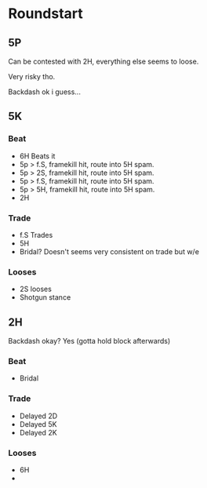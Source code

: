 # Roundstart

## 5P

Can be contested with 2H, everything else seems to loose.

Very risky tho.

Backdash ok i guess...

## 5K

### Beat

- 6H Beats it
- 5p > f.S, framekill hit, route into 5H spam.
- 5p > 2S, framekill hit, route into 5H spam.
- 5p > f.S, framekill hit, route into 5H spam.
- 5p > 5H, framekill hit, route into 5H spam.
- 2H

### Trade

- f.S Trades
- 5H
- Bridal? Doesn't seems very consistent on trade but w/e

### Looses

- 2S looses
- Shotgun stance

## 2H

Backdash okay? Yes (gotta hold block afterwards)

### Beat

- Bridal

### Trade

- Delayed 2D
- Delayed 5K
- Delayed 2K

### Looses

- 6H
- 

